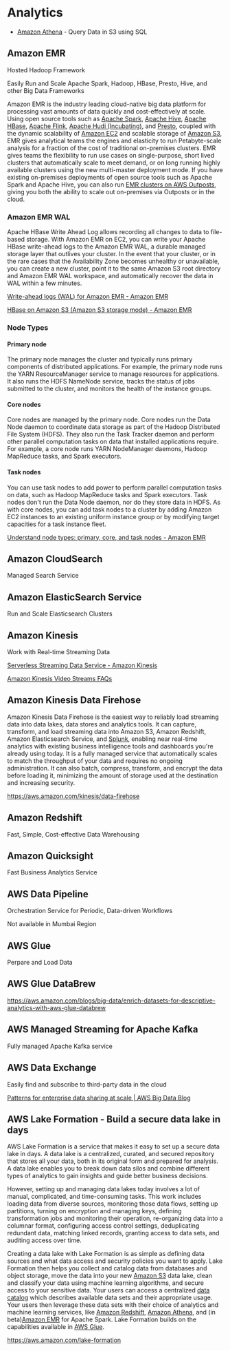 # Analytics

- [Amazon Athena](cloud/aws/analytics/amazon-athena.md) - Query Data in S3 using SQL

## Amazon EMR

Hosted Hadoop Framework

Easily Run and Scale Apache Spark, Hadoop, HBase, Presto, Hive, and other Big Data Frameworks

Amazon EMR is the industry leading cloud-native big data platform for processing vast amounts of data quickly and cost-effectively at scale. Using open source tools such as [Apache Spark](https://aws.amazon.com/emr/features/spark/), [Apache Hive](https://aws.amazon.com/emr/features/hive/), [Apache HBase](https://aws.amazon.com/emr/features/hbase/), [Apache Flink](https://aws.amazon.com/blogs/big-data/use-apache-flink-on-amazon-emr/), [Apache Hudi (Incubating)](https://aws.amazon.com/emr/features/hudi/), and [Presto](https://aws.amazon.com/emr/features/presto/), coupled with the dynamic scalability of [Amazon EC2](https://aws.amazon.com/ec2/) and scalable storage of [Amazon S3](https://aws.amazon.com/s3/), EMR gives analytical teams the engines and elasticity to run Petabyte-scale analysis for a fraction of the cost of traditional on-premises clusters. EMR gives teams the flexibility to run use cases on single-purpose, short lived clusters that automatically scale to meet demand, or on long running highly available clusters using the new multi-master deployment mode. If you have existing on-premises deployments of open source tools such as Apache Spark and Apache Hive, you can also run [EMR clusters on AWS Outposts](https://aws.amazon.com/emr/features/outposts/), giving you both the ability to scale out on-premises via Outposts or in the cloud.

### Amazon EMR WAL

Apache HBase Write Ahead Log allows recording all changes to data to file-based storage. With Amazon EMR on EC2, you can write your Apache HBase write-ahead logs to the Amazon EMR WAL, a durable managed storage layer that outlives your cluster. In the event that your cluster, or in the rare cases that the Availability Zone becomes unhealthy or unavailable, you can create a new cluster, point it to the same Amazon S3 root directory and Amazon EMR WAL workspace, and automatically recover the data in WAL within a few minutes.

[Write-ahead logs (WAL) for Amazon EMR - Amazon EMR](https://docs.aws.amazon.com/emr/latest/ReleaseGuide/emr-hbase-wal.html)

[HBase on Amazon S3 (Amazon S3 storage mode) - Amazon EMR](https://docs.aws.amazon.com/emr/latest/ReleaseGuide/emr-hbase-s3.html)

### Node Types

#### Primary node

The primary node manages the cluster and typically runs primary components of distributed applications. For example, the primary node runs the YARN ResourceManager service to manage resources for applications. It also runs the HDFS NameNode service, tracks the status of jobs submitted to the cluster, and monitors the health of the instance groups.

#### Core nodes

Core nodes are managed by the primary node. Core nodes run the Data Node daemon to coordinate data storage as part of the Hadoop Distributed File System (HDFS). They also run the Task Tracker daemon and perform other parallel computation tasks on data that installed applications require. For example, a core node runs YARN NodeManager daemons, Hadoop MapReduce tasks, and Spark executors.

#### Task nodes

You can use task nodes to add power to perform parallel computation tasks on data, such as Hadoop MapReduce tasks and Spark executors. Task nodes don't run the Data Node daemon, nor do they store data in HDFS. As with core nodes, you can add task nodes to a cluster by adding Amazon EC2 instances to an existing uniform instance group or by modifying target capacities for a task instance fleet.

[Understand node types: primary, core, and task nodes - Amazon EMR](https://docs.aws.amazon.com/emr/latest/ManagementGuide/emr-master-core-task-nodes.html)

## Amazon CloudSearch

Managed Search Service

## Amazon ElasticSearch Service

Run and Scale Elasticsearch Clusters

## Amazon Kinesis

Work with Real-time Streaming Data

[Serverless Streaming Data Service - Amazon Kinesis](https://aws.amazon.com/pm/kinesis/)

[Amazon Kinesis Video Streams FAQs](https://aws.amazon.com/kinesis/video-streams/faqs/)

## Amazon Kinesis Data Firehose

Amazon Kinesis Data Firehose is the easiest way to reliably load streaming data into data lakes, data stores and analytics tools. It can capture, transform, and load streaming data into Amazon S3, Amazon Redshift, Amazon Elasticsearch Service, and [Splunk](https://aws.amazon.com/kinesis/data-firehose/splunk/), enabling near real-time analytics with existing business intelligence tools and dashboards you're already using today. It is a fully managed service that automatically scales to match the throughput of your data and requires no ongoing administration. It can also batch, compress, transform, and encrypt the data before loading it, minimizing the amount of storage used at the destination and increasing security.

https://aws.amazon.com/kinesis/data-firehose

## Amazon Redshift

Fast, Simple, Cost-effective Data Warehousing

## Amazon Quicksight

Fast Business Analytics Service

## AWS Data Pipeline

Orchestration Service for Periodic, Data-driven Workflows

Not available in Mumbai Region

## AWS Glue

Perpare and Load Data

## AWS Glue DataBrew

https://aws.amazon.com/blogs/big-data/enrich-datasets-for-descriptive-analytics-with-aws-glue-databrew

## AWS Managed Streaming for Apache Kafka

Fully managed Apache Kafka service

## AWS Data Exchange

Easily find and subscribe to third-party data in the cloud

[Patterns for enterprise data sharing at scale | AWS Big Data Blog](https://aws.amazon.com/blogs/big-data/patterns-for-enterprise-data-sharing-at-scale/)

## AWS Lake Formation - Build a secure data lake in days

AWS Lake Formation is a service that makes it easy to set up a secure data lake in days. A data lake is a centralized, curated, and secured repository that stores all your data, both in its original form and prepared for analysis. A data lake enables you to break down data silos and combine different types of analytics to gain insights and guide better business decisions.

However, setting up and managing data lakes today involves a lot of manual, complicated, and time-consuming tasks. This work includes loading data from diverse sources, monitoring those data flows, setting up partitions, turning on encryption and managing keys, defining transformation jobs and monitoring their operation, re-organizing data into a columnar format, configuring access control settings, deduplicating redundant data, matching linked records, granting access to data sets, and auditing access over time.

Creating a data lake with Lake Formation is as simple as defining data sources and what data access and security policies you want to apply. Lake Formation then helps you collect and catalog data from databases and object storage, move the data into your new [Amazon S3](https://aws.amazon.com/s3/) data lake, clean and classify your data using machine learning algorithms, and secure access to your sensitive data. Your users can access a centralized [data catalog](https://aws.amazon.com/glue/faqs/#AWS_Glue_Data_Catalog/) which describes available data sets and their appropriate usage. Your users then leverage these data sets with their choice of analytics and machine learning services, like [Amazon Redshift](https://aws.amazon.com/redshift/), [Amazon Athena](https://aws.amazon.com/athena/), and (in beta)[Amazon EMR](https://aws.amazon.com/emr/) for Apache Spark. Lake Formation builds on the capabilities available in [AWS Glue](https://aws.amazon.com/glue/).

https://aws.amazon.com/lake-formation
